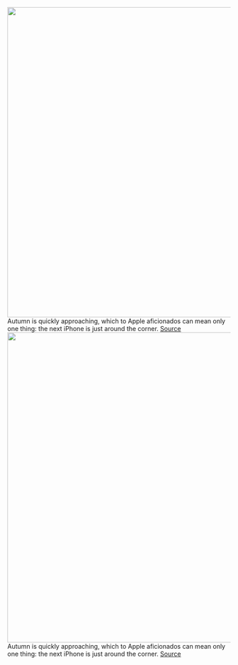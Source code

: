 <img src='https://cdn.vox-cdn.com/thumbor/HIDR1BUl4j-TUSDdsv0m9A675no=/0x0:1024x576/1200x800/filters:focal(431x207:593x369)/cdn.vox-cdn.com/uploads/chorus_image/image/69841422/Apple_California_Streaming_Event_Promo_Image.0.png' width='700px' /><br/>
Autumn is quickly approaching, which to Apple aficionados can mean only one thing: the next iPhone is just around the corner.
<a href='https://www.theverge.com/22665413/apple-event-iphone-13-announcements-news-products'> Source <a/><img src='https://cdn.vox-cdn.com/thumbor/HIDR1BUl4j-TUSDdsv0m9A675no=/0x0:1024x576/1200x800/filters:focal(431x207:593x369)/cdn.vox-cdn.com/uploads/chorus_image/image/69841422/Apple_California_Streaming_Event_Promo_Image.0.png' width='700px' /><br/>
Autumn is quickly approaching, which to Apple aficionados can mean only one thing: the next iPhone is just around the corner.
<a href='https://www.theverge.com/22665413/apple-event-iphone-13-announcements-news-products'> Source <a/>